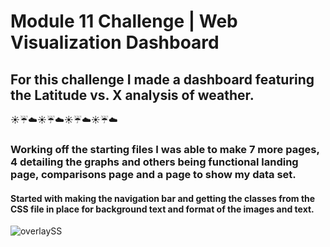 # Module 11 Challenge | Web Visualization Dashboard 

## For this challenge I made a dashboard featuring the Latitude vs. X analysis of weather.

:sunny::umbrella::cloud::sunny::umbrella::cloud::sunny::umbrella::cloud::sunny::umbrella::cloud:

### Working off the starting files I was able to make 7 more pages, 4 detailing the graphs and others being functional landing page, comparisons page and a page to show my data set. 

#### Started with making the navigation bar and getting the classes from the CSS file in place for background text and format of the images and text.


![overlaySS](https://user-images.githubusercontent.com/30300016/190531271-0e29bcb2-0217-4b81-bd6d-5436db503384.JPG)
